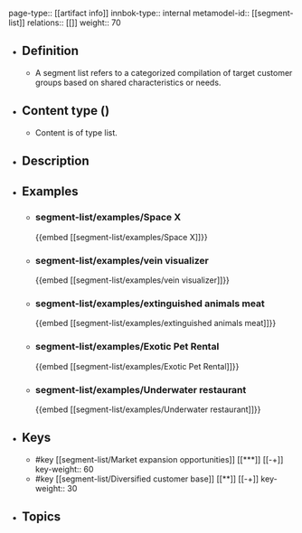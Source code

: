 page-type:: [[artifact info]]
innbok-type:: internal
metamodel-id:: [[segment-list]]
relations:: [[]]
weight:: 70

- ## Definition
  - A segment list refers to a categorized compilation of target customer groups based on shared characteristics or needs.
- ## Content type ()
  - Content is of type list.
  
- ## Description
- ## Examples
  - ### segment-list/examples/Space X
    {{embed [[segment-list/examples/Space X]]}}
  - ### segment-list/examples/vein visualizer
    {{embed [[segment-list/examples/vein visualizer]]}}
  - ### segment-list/examples/extinguished animals meat
    {{embed [[segment-list/examples/extinguished animals meat]]}}
  - ### segment-list/examples/Exotic Pet Rental
    {{embed [[segment-list/examples/Exotic Pet Rental]]}}
  - ### segment-list/examples/Underwater restaurant
    {{embed [[segment-list/examples/Underwater restaurant]]}}
  
- ## Keys
  - #key [[segment-list/Market expansion opportunities]] [[***]] [[-+]]
    key-weight:: 60
  - #key [[segment-list/Diversified customer base]] [[**]] [[-+]]
    key-weight:: 30
- ## Topics
  

